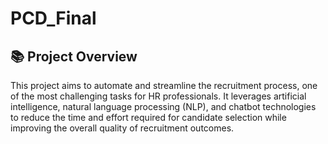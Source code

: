 # PCD_Final

## 📚 Project Overview

This project aims to automate and streamline the recruitment process, one of the most challenging tasks for HR professionals. It leverages artificial intelligence, natural language processing (NLP), and chatbot technologies to reduce the time and effort required for candidate selection while improving the overall quality of recruitment outcomes.
